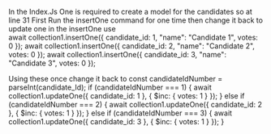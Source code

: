 In the Index.Js One is required to create a model for the candidates so at line 31 First Run the insertOne command for one time then change it back to update one in the insertOne use             
await collection1.insertOne({ candidate_id: 1, "name": "Candidate 1",  votes: 0  });
await collection1.insertOne({ candidate_id: 2, "name": "Candidate 2",  votes: 0  });
await collection1.insertOne({ candidate_id: 3, "name": "Candidate 3",  votes: 0  });

Using these once change it back to 
const candidateIdNumber = parseInt(candidate_Id);
        if (candidateIdNumber === 1) {
            await collection1.updateOne({ candidate_id: 1 }, { $inc: { votes: 1 } });
        } else if (candidateIdNumber === 2) {
            await collection1.updateOne({ candidate_id: 2 }, { $inc: { votes: 1 } });
        } else if (candidateIdNumber === 3) {
            await collection1.updateOne({ candidate_id: 3 }, { $inc: { votes: 1 } });
        }
